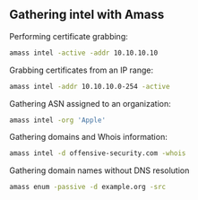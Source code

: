 ## Gathering intel with Amass

Performing certificate grabbing:

```bash
amass intel -active -addr 10.10.10.10
```

Grabbing certificates from an IP range:

```bash
amass intel -addr 10.10.10.0-254 -active
```

Gathering ASN assigned to an organization:

```bash
amass intel -org 'Apple'
```

Gathering domains and Whois information:

```bash
amass intel -d offensive-security.com -whois
```

Gathering domain names without DNS resolution

```bash
amass enum -passive -d example.org -src
```
